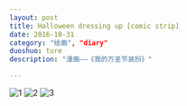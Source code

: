 ```yaml
---
layout: post
title: Halloween dressing up [comic strip]
date: 2016-10-31
category: "绘画", "diary"
duoshuo: ture
description: "漫画——《我的万圣节装扮》"

---
```

![1](http://ww1.sinaimg.cn/mw690/8db2c8cbgw1f9bd4jfx10j20kv0kt76h.jpg)
![2](http://ww1.sinaimg.cn/mw690/8db2c8cbgw1f9bd4lb5p2j20fc0o9q4x.jpg)
![3](http://ww4.sinaimg.cn/mw690/8db2c8cbgw1f9bd4n63gkj20jc0k977i.jpg)